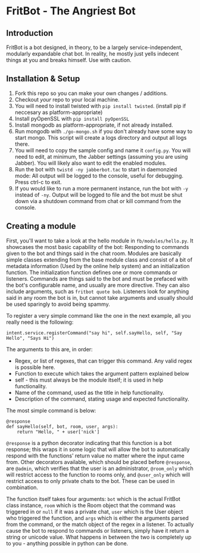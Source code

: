 FritBot - The Angriest Bot
==========================

Introduction
------------

FritBot is a bot designed, in theory, to be a largely service-independent, modularly expandable chat bot. In reality, he mostly just yells indecent things at you and breaks himself. Use with caution.

Installation & Setup
--------------------

1. Fork this repo so you can make your own changes / additions.
2. Checkout _your_ repo to your local machine.
3. You will need to install twisted with `pip install twisted`. (install pip if neccesary as platform-appropriate)
4. Install pyOpenSSL with `pip install pyOpenSSL`
5. Install mongodb as platform-appropriate, if not already installed.
6. Run mongodb with `./go-mongo.sh` if you don't already have some way to start mongo. This script will create a logs directory and output all logs there.
7. You will need to copy the sample config and name it `config.py`. You will need to edit, at minimum, the Jabber settings (assuming you are using Jabber). You will likely also want to edit the enabled modules.
8. Run the bot with `twistd -ny jabberbot.tac` to start in daemonzied mode: All output will be logged to the console, useful for debugging. Press ctrl-c to exit.
9. If you would like to run a more permanent instance, run the bot with `-y` instead of `-ny`. Output will be logged to file and the bot must be shut down via a shutdown command from chat or kill command from the console.

Creating a module
-----------------

First, you'll want to take a look at the hello module in `fb/modules/hello.py`. It showcases the most basic capability of the bot: Responding to commands given to the bot and things said in the chat room. Modules are basically simple classes extending from the base module class and consist of a bit of metadata information (Used by the online help system) and an initialization function. The initialization function defines one or more commands or listeners. Commands are things said to the bot and must be prefaced with the bot's configurable name, and usually are more directive. They can also include arguments, such as `fritbot quote bob`. Listeners look for anything said in any room the bot is in, but cannot take arguments and usually should be used sparingly to avoid being spammy.

To register a very simple command like the one in the next example, all you really need is the following:

	intent.service.registerCommand("say hi", self.sayHello, self, "Say Hello", "Says Hi")

The arguments to this are, in order:

* Regex, or list of regexes, that can trigger this command. Any valid regex is possible here.
* Function to execute which takes the argument pattern explained below
* self - this must always be the module itself; it is used in help functionality.
* Name of the command, used as the title in help functionality.
* Description of the command, stating usage and expected functionality.

The most simple command is below:

	@response
	def sayHello(self, bot, room, user, args):
		return "Hello, " + user['nick']
	
`@response` is a python decorator indicating that this function is a bot response; this wraps it in some logic that will allow the bot to automatically respond with the functions' return value no matter where the input came from. Other decorators available, which should be placed before `@response`, are `@admin`, which verifies that the user is an administrator, `@room_only` which will restrict access to the function to rooms only, and `@user_only` which will restrict access to only private chats to the bot. These can be used in combination.

The function itself takes four arguments: `bot` which is the actual FritBot class instance, `room` which is the Room object that the command was triggered in or `null` if it was a private chat, `user` which is the User object who triggered the function, and `args` which is either the arguments parsed from the command, or the match object of the regex in a listener. To actually cause the bot to respond to commands or listeners, simply have it return a string or unicode value. What happens in between the two is completely up to you - anything possible in python can be done.
